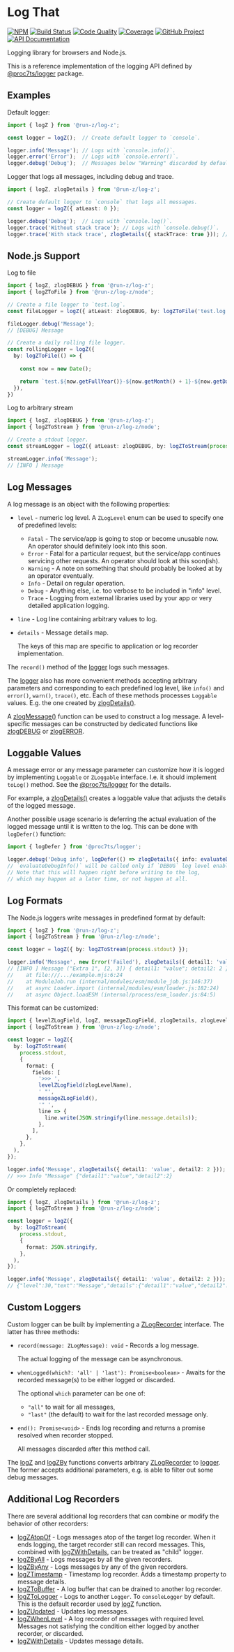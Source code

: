 Log That
========

[![NPM][npm-image]][npm-url]
[![Build Status][build-status-img]][build-status-link]
[![Code Quality][quality-img]][quality-link]
[![Coverage][coverage-img]][coverage-link]
[![GitHub Project][github-image]][github-url]
[![API Documentation][api-docs-image]][API documentation]

Logging library for browsers and Node.js.

This is a reference implementation of the logging API defined by [@proc7ts/logger] package.

[npm-image]: https://img.shields.io/npm/v/@run-z/log-z.svg?logo=npm
[npm-url]: https://www.npmjs.com/package/@run-z/log-z
[build-status-img]: https://github.com/run-z/log-z/workflows/Build/badge.svg
[build-status-link]: https://github.com/run-z/log-z/actions?query=workflow:Build
[quality-img]: https://app.codacy.com/project/badge/Grade/17c8d581b0254f379875ec1355dcdce4
[quality-link]: https://www.codacy.com/gh/run-z/log-z/dashboard?utm_source=github.com&utm_medium=referral&utm_content=run-z/log-z&utm_campaign=Badge_Grade
[coverage-img]: https://app.codacy.com/project/badge/Coverage/17c8d581b0254f379875ec1355dcdce4
[coverage-link]: https://www.codacy.com/gh/run-z/log-z/dashboard?utm_source=github.com&utm_medium=referral&utm_content=run-z/log-z&utm_campaign=Badge_Coverage
[github-image]: https://img.shields.io/static/v1?logo=github&label=GitHub&message=project&color=informational
[github-url]: https://github.com/run-z/log-z
[api-docs-image]: https://img.shields.io/static/v1?logo=typescript&label=API&message=docs&color=informational
[API documentation]: https://run-z.github.io/log-z/
[@proc7ts/logger]: https://www.npmjs.com/package/@proc7ts/logger


Examples
--------

Default logger:
```typescript
import { logZ } from '@run-z/log-z';

const logger = logZ();  // Create default logger to `console`.

logger.info('Message'); // Logs with `console.info()`.
logger.error('Error');  // Logs with `console.error()`.
logger.debug('Debug');  // Messages below "Warning" discarded by default.
```

Logger that logs all messages, including debug and trace.
```typescript
import { logZ, zlogDetails } from '@run-z/log-z';

// Create default logger to `console` that logs all messages.
const logger = logZ({ atLeast: 0 });

logger.debug('Debug');  // Logs with `console.log()`.
logger.trace('Without stack trace'); // Logs with `console.debug()`.
logger.trace('With stack trace', zlogDetails({ stackTrace: true })); // Logs with `console.trace()`.
```

Node.js Support
---------------

Log to file
```typescript
import { logZ, zlogDEBUG } from '@run-z/log-z';
import { logZToFile } from '@run-z/log-z/node';

// Create a file logger to `test.log`.
const fileLogger = logZ({ atLeast: zlogDEBUG, by: logZToFile('test.log') });

fileLogger.debug('Message');
// [DEBUG] Message

// Create a daily rolling file logger.
const rollingLogger = logZ({
  by: logZToFile(() => {
    
    const now = new Date();

    return `test.${now.getFullYear()}-${now.getMonth() + 1}-${now.getDate()}.log`;
  }),
})
```

Log to arbitrary stream
```typescript
import { logZ, zlogDEBUG } from '@run-z/log-z';
import { logZToStream } from '@run-z/log-z/node';

// Create a stdout logger.
const streamLogger = logZ({ atLeast: zlogDEBUG, by: logZToStream(process.stdout) });

streamLogger.info('Message');
// [INFO ] Message
```

Log Messages
------------

A log message is an object with the following properties:

- `level` - numeric log level. A `ZLogLevel` enum can be used to specify one of predefined levels:

  - `Fatal` - The service/app is going to stop or become unusable now.
    An operator should definitely look into this soon.
  - `Error` - Fatal for a particular request, but the service/app continues servicing other requests.
    An operator should look at this soon(ish).
  - `Warning` - A note on something that should probably be looked at by an operator eventually.
  - `Info` - Detail on regular operation.
  - `Debug` - Anything else, i.e. too verbose to be included in "info" level.     
  - `Trace` - Logging from external libraries used by your app or very detailed application logging.

- `line` - Log line containing arbitrary values to log.

- `details` - Message details map.

  The keys of this map are specific to application or log recorder implementation.


The `record()` method of the [logger] logs such messages.

The [logger] also has more convenient methods accepting arbitrary parameters and corresponding to each predefined log
level, like `info()` and `error()`, `warn()`, `trace()`, etc. Each of these methods processes `Loggable` values. E.g.
the one created by [zlogDetails()].

A [zlogMessage()] function can be used to construct a log message. A level-specific messages can be constructed by
dedicated functions like [zlogDEBUG] or [zlogERROR].

[logger]: https://run-z.github.io/log-z/classes/module__run_z_log_z.zlogger.html
[zlogDetails()]: https://run-z.github.io/log-z/modules/module__run_z_log_z.html#zlogdetails-1
[zlogMessage()]: https://run-z.github.io/log-z/modules/module__run_z_log_z.html#zlogmessage-1
[zlogDEBUG]: https://run-z.github.io/log-z/modules/module__run_z_log_z.html#zlogdebug
[zlogERROR]: https://run-z.github.io/log-z/modules/module__run_z_log_z.html#zlogerror


Loggable Values
---------------

A message error or any message parameter can customize how it is logged by implementing `Loggable` or `ZLoggable`
interface. I.e. it should implement `toLog()` method. See the [@proc7ts/logger] for the details.

For example, a [zlogDetails()] creates a loggable value that adjusts the details of the logged message.

Another possible usage scenario is deferring the actual evaluation of the logged message until it is written to the log.
This can be done with `logDefer()` function:
```typescript
import { logDefer } from '@proc7ts/logger';

logger.debug('Debug info', logDefer(() => zlogDetails({ info: evaluateDebugInfo() })));
// `evaluateDebugInfo()` will be called only if `DEBUG` log level enabled.
// Note that this will happen right before writing to the log,
// which may happen at a later time, or not happen at all.
``` 


Log Formats
-----------

The Node.js loggers write messages in predefined format by default:
```typescript
import { logZ } from '@run-z/log-z';
import { logZToStream } from '@run-z/log-z/node';

const logger = logZ({ by: logZToStream(process.stdout) });

logger.info('Message', new Error('Failed'), zlogDetails({ detail1: 'value', detail2: 2 }), 'Extra 1', [2, 3])
// [INFO ] Message ("Extra 1", [2, 3]) { detail1: "value"; detail2: 2 } Error: Failed
//    at file:///.../example.mjs:6:24
//    at ModuleJob.run (internal/modules/esm/module_job.js:146:37)
//    at async Loader.import (internal/modules/esm/loader.js:182:24)
//    at async Object.loadESM (internal/process/esm_loader.js:84:5)
```

This format can be customized:
```typescript
import { levelZLogField, logZ, messageZLogField, zlogDetails, zlogLevelName } from '@run-z/log-z';
import { logZToStream } from '@run-z/log-z/node';

const logger = logZ({
  by: logZToStream(
    process.stdout,
    {
      format: {
        fields: [
          '>>> ',
          levelZLogField(zlogLevelName),
          ' "',
          messageZLogField(),
          '" ',
          line => {
            line.write(JSON.stringify(line.message.details));
          },
        ],
      },
    },
  ),
});

logger.info('Message', zlogDetails({ detail1: 'value', detail2: 2 }));
// >>> Info "Message" {"detail1":"value","detail2":2}
```

Or completely replaced:
```typescript
import { logZ, zlogDetails } from '@run-z/log-z';
import { logZToStream } from '@run-z/log-z/node';

const logger = logZ({
  by: logZToStream(
    process.stdout,
    {
      format: JSON.stringify,
    },
  ),
});

logger.info('Message', zlogDetails({ detail1: 'value', detail2: 2 }));
// {"level":30,"text":"Message","details":{"detail1":"value","detail2":2},"extra":[]}
```


Custom Loggers
--------------

Custom logger can be built by implementing a [ZLogRecorder] interface. The latter has three methods:

- `record(message: ZLogMessage): void` - Records a log message.

  The actual logging of the message can be asynchronous.

- `whenLogged(which?: 'all' | 'last'): Promise<boolean>` - Awaits for the recorded message(s) to be either logged or
  discarded.  

  The optional `which` parameter can be one of:
  
  - `"all"` to wait for all messages,
  - `"last"` (the default) to wait for the last recorded message only.

- `end(): Promise<void>` - Ends log recording and returns a promise resolved when recorder stopped.

  All messages discarded after this method call. 


The [logZ] and [logZBy] functions converts arbitrary [ZLogRecorder] to [logger]. The former accepts additional
parameters, e.g. is able to filter out some debug messages.

[logZ]: https://run-z.github.io/log-z/modules/module__run_z_log_z.html#logz
[logZBy]: https://run-z.github.io/log-z/modules/module__run_z_log_z.html#logzby
[ZLogRecorder]: https://run-z.github.io/log-z/interfaces/module__run_z_log_z.zlogrecorder.html


Additional Log Recorders
------------------------

There are several additional log recorders that can combine or modify the behavior of other recorders:

- [logZAtopOf] - Logs messages atop of the target log recorder.
  When it ends logging, the target recorder still can record messages.
  This, combined with [logZWithDetails], can be treated as "child" logger.
- [logZByAll] - Logs messages by all the given recorders.
- [logZByAny] - Logs messages by any of the given recorders.
- [logZTimestamp] - Timestamp log recorder.
  Adds a timestamp property to message details.
- [logZToBuffer] - A log buffer that can be drained to another log recorder.   
- [logZToLogger] - Logs to another `Logger`. To `consoleLogger` by default. This is the default recorder used by [logZ]
  function.
- [logZUpdated] - Updates log messages.
- [logZWhenLevel] - A log recorder of messages with required level.
  Messages not satisfying the condition either logged by another recorder, or discarded.
- [logZWithDetails] - Updates message details.     

[logZAtopOf]: https://run-z.github.io/log-z/modules/module__run_z_log_z.html#logzatopof
[logZByAll]: https://run-z.github.io/log-z/modules/module__run_z_log_z.html#logzbyall
[logZByAny]: https://run-z.github.io/log-z/modules/module__run_z_log_z.html#logzbyany
[logZTimestamp]: https://run-z.github.io/log-z/modules/module__run_z_log_z.html#logztimestamp
[logZToBuffer]: https://run-z.github.io/log-z/modules/module__run_z_log_z.html#logztobuffer
[logZToLogger]: https://run-z.github.io/log-z/modules/module__run_z_log_z.html#logztologger
[logZUpdated]: https://run-z.github.io/log-z/modules/module__run_z_log_z.html#logzupdated
[logZWhenLevel]: https://run-z.github.io/log-z/modules/module__run_z_log_z.html#logzwhenlevel
[logZWithDetails]: https://run-z.github.io/log-z/modules/module__run_z_log_z.html#logzwithdetails
